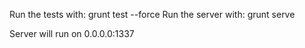 Run the tests with: grunt test --force
Run the server with: grunt serve

Server will run on 0.0.0.0:1337